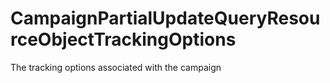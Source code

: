 # CampaignPartialUpdateQueryResourceObjectTrackingOptions

The tracking options associated with the campaign

